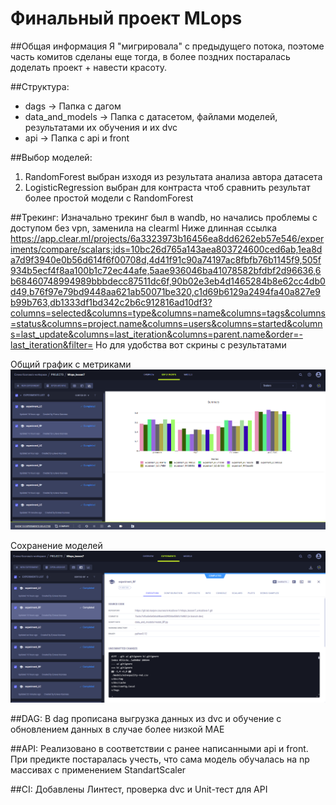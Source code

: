 # Финальный проект MLops

##Общая информация
Я "мигрировала" с предыдущего потока, поэтоме часть комитов сделаны еще тогда, в более поздних постаралась доделать проект + навести красоту.

##Структура:
- dags -> Папка с дагом
- data_and_models -> Папка с датасетом, файлами моделей, результатами их обучения и их dvc
- api -> Папка с api и front

##Выбор моделей:
1. RandomForest выбран изходя из результата анализа автора датасета
2. LogisticRegression выбран для контраста чтоб сравнить результат более простой модели с RandomForest

##Трекинг:
Изначально трекинг был в wandb, но начались проблемы с доступом без vpn, заменила на clearml
Ниже длинная ссылка
https://app.clear.ml/projects/6a3323973b16456ea8dd6262eb57e546/experiments/compare/scalars;ids=10bc26d765a143aea803724600ced6ab,1ea8da7d9f3940e0b56d614f6f00708d,4d41f91c90a74197ac8fbfb76b1145f9,505f934b5ecf4f8aa100b1c72ec44afe,5aae936046ba41078582bfdbf2d96636,6b68460748994989bbbdecc87511dc6f,90b02e3eb4d1465284b8e62cc4db0d49,b76f97e79bd9448aa621ab50071be320,c1d69b6129a2494fa40a827e9b99b763,db1333df1bd342c2b6c912816ad10df3?columns=selected&columns=type&columns=name&columns=tags&columns=status&columns=project.name&columns=users&columns=started&columns=last_update&columns=last_iteration&columns=parent.name&order=-last_iteration&filter=
Но для удобства вот скрины с результатами

Общий график с метриками
![Тут сам скрин такой красивый](Plots.png "Результаты экспериментов")

Сохранение моделей
![Тут сам скрин такой красивый](Model.png "Результаты экспериментов")

##DAG:
В dag прописана выгрузка данных из dvc и обучение с обновлением данных в случае более низкой MAE

##API:
Реализовано в соответствии с ранее написанными api и front. При предикте постаралась учесть, что сама модель обучалась на np массивах с применением StandartScaler

##CI:
Добавлены Линтест, проверка dvc и Unit-тест для API
